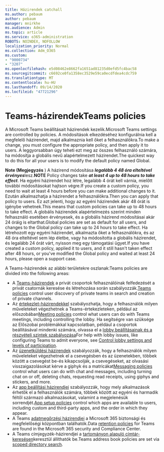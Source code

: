 ```yaml
---
title: Házirendek catchall
ms.author: pebaum
author: pebaum
manager: mnirkhe
ms.audience: Admin
ms.topic: article
ms.service: o365-administration
ROBOTS: NOINDEX, NOFOLLOW
localization_priority: Normal
ms.collection: Adm_O365
ms.custom:
- "9000734"
- "3207"
ms.openlocfilehash: e5d08462e8662fa1651ad81235d0efd5fc4bac58
ms.sourcegitcommit: c6692ce0fa1358ec3529e59ca0ecdfdea4cdc759
ms.translationtype: MT
ms.contentlocale: hu-HU
ms.lasthandoff: 09/14/2020
ms.locfileid: "47721296"
---
```

# <a name="teams-policies"></a><span data-ttu-id="9bdaa-102">Teams-házirendek</span><span class="sxs-lookup"><span data-stu-id="9bdaa-102">Teams policies</span></span>

<span data-ttu-id="9bdaa-103">A Microsoft Teams beállításait házirendek kezelik.</span><span class="sxs-lookup"><span data-stu-id="9bdaa-103">Microsoft Teams settings are controlled by policies.</span></span> <span data-ttu-id="9bdaa-104">A módosítások elkezdéséhez konfigurálnia kell a megfelelő házirendet, majd alkalmaznia kell őket a felhasználókra.</span><span class="sxs-lookup"><span data-stu-id="9bdaa-104">To make a change, you must configure the appropriate policy, and then apply it to users.</span></span> <span data-ttu-id="9bdaa-105">A leggyorsabban úgy teheti ezt meg az összes felhasználó számára, ha módosítja a globális nevű alapértelmezett házirendet.</span><span class="sxs-lookup"><span data-stu-id="9bdaa-105">The quickest way to do this for all your users is to modify the default policy named Global.</span></span> 

<span data-ttu-id="9bdaa-106">**Note (Megjegyzés** ) A házirend módosítása ***legalább 4 48 óra elteltével érvényes***lesz.</span><span class="sxs-lookup"><span data-stu-id="9bdaa-106">**NOTE** Policy changes take ***at least 4 up to 48 hours to take effect***.</span></span> <span data-ttu-id="9bdaa-107">Ha egyéni házirendet hoz létre, legalább 4 órát kell várnia, mielőtt további módosításokat hajtson végre.</span><span class="sxs-lookup"><span data-stu-id="9bdaa-107">If you create a custom policy, you need to wait at least 4 hours before you can make additional changes to it.</span></span> <span data-ttu-id="9bdaa-108">Ezután alkalmazhatja a házirendet a felhasználókra.</span><span class="sxs-lookup"><span data-stu-id="9bdaa-108">Then you can apply that policy to users.</span></span> <span data-ttu-id="9bdaa-109">Ez azt jelenti, hogy az egyéni házirendek akár 48 órát is igénybe vehetnek.</span><span class="sxs-lookup"><span data-stu-id="9bdaa-109">This means that custom policies can take up to 48 hours to take effect.</span></span> <span data-ttu-id="9bdaa-110">A globális házirendek alapértelmezés szerint minden felhasználó esetében érvényesek, és a globális házirend módosításai akár 24 óráig is eltarthat.</span><span class="sxs-lookup"><span data-stu-id="9bdaa-110">Global policies are set as default for all users, and changes to the Global policy can take up to 24 hours to take effect.</span></span> <span data-ttu-id="9bdaa-111">Ha létrehozott egy egyéni házirendet, alkalmazta őket a felhasználókra, és az 48 óra elteltével sem lép életbe, vagy ha módosította a globális házirendet, és legalább 24 órát várt, nyisson meg egy támogatási ügyet.</span><span class="sxs-lookup"><span data-stu-id="9bdaa-111">If you have created a custom policy, applied it to users, and it still hasn't taken effect after 48 hours, or you've modified the Global policy and waited at least 24 hours, please open a support case.</span></span>

<span data-ttu-id="9bdaa-112">A Teams-házirendek az alábbi területekre oszlanak:</span><span class="sxs-lookup"><span data-stu-id="9bdaa-112">Teams policies are divided into the following areas:</span></span>

- <span data-ttu-id="9bdaa-113">A [Teams-házirendek](https://docs.microsoft.com/MicrosoftTeams/teams-policies) a privát csoportok felhasználóinak felfedezését a privát csatornák keresése és létrehozása során szabályozzák.</span><span class="sxs-lookup"><span data-stu-id="9bdaa-113">[Teams policies](https://docs.microsoft.com/MicrosoftTeams/teams-policies) control user discovery of private teams in search and creation of private channels.</span></span>  
- <span data-ttu-id="9bdaa-114">Az [értekezlet-házirendekkel](https://docs.microsoft.com/microsoftteams/meeting-policies-in-teams) szabályozhatja, hogy a felhasználók milyen műveleteket végezhetnek a Teams-értekezleteken, például az előszobában</span><span class="sxs-lookup"><span data-stu-id="9bdaa-114">[Meeting policies](https://docs.microsoft.com/microsoftteams/meeting-policies-in-teams) control what users can do with Teams meetings, including controlling the lobby.</span></span> <span data-ttu-id="9bdaa-115">Ha segítségre van szüksége az Előszobai problémákkal kapcsolatban, például a csoportok beállításával mindenki számára, olvassa el a [lobby beállításainak és a részvételi szintek szabályozása](https://docs.microsoft.com/alchemyinsights/bypass-lobby)</span><span class="sxs-lookup"><span data-stu-id="9bdaa-115">For help with lobby issues, like configuring Teams to admit everyone, see [Control lobby settings and levels of participation](https://docs.microsoft.com/alchemyinsights/bypass-lobby).</span></span>
- <span data-ttu-id="9bdaa-116">Az [üzenetküldési házirendek](https://docs.microsoft.com/microsoftteams/messaging-policies-in-teams) szabályozzák, hogy a felhasználók milyen műveleteket végezhetnek el a csevegésben és az üzenetekben, többek között a csevegést be-és kikapcsolják, a csevegéseket, az olvasási visszaigazolásokat kérve a giphyk és a matricákat</span><span class="sxs-lookup"><span data-stu-id="9bdaa-116">[Messaging policies](https://docs.microsoft.com/microsoftteams/messaging-policies-in-teams) control what users can do with chat and messages, including turning chat on or off, deleting chats, requesting read receipts, using giphys and stickers, and more.</span></span>
- <span data-ttu-id="9bdaa-117">Az [app beállítási házirendjei](https://docs.microsoft.com/MicrosoftTeams/teams-app-setup-policies) szabályozzák, hogy mely alkalmazások érhetők el a felhasználók számára, többek között az egyéni és harmadik féltől származó alkalmazásokat, valamint a megjelenésük sorrendjét.</span><span class="sxs-lookup"><span data-stu-id="9bdaa-117">[App setup policies](https://docs.microsoft.com/MicrosoftTeams/teams-app-setup-policies) control which apps are available to users, including custom and third-party apps, and the order in which they appear.</span></span>  
- <span data-ttu-id="9bdaa-118">A Teams [adatmegőrzési házirendjei](https://docs.microsoft.com/microsoftteams/retention-policies) a Microsoft 365 biztonsági és megfelelőségi központban találhatók.</span><span class="sxs-lookup"><span data-stu-id="9bdaa-118">Data [retention policies](https://docs.microsoft.com/microsoftteams/retention-policies) for Teams are found in the Microsoft 365 security and Compliance Center.</span></span>
- <span data-ttu-id="9bdaa-119">A Teams címjegyzék-házirendjei a [tartományon alapuló címtár-keresésen](https://docs.microsoft.com/MicrosoftTeams/teams-scoped-directory-search)keresztül állíthatók be.</span><span class="sxs-lookup"><span data-stu-id="9bdaa-119">Teams address book policies are set via [scoped directory search](https://docs.microsoft.com/MicrosoftTeams/teams-scoped-directory-search).</span></span>